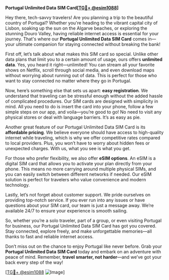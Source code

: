 **Portugal Unlimited Data SIM Card[[TG💪+ @esim1088](https://t.me/s/esim1088)]**

Hey there, tech-savvy travelers! Are you planning a trip to the beautiful country of Portugal? Whether you're heading to the vibrant capital city of Lisbon, soaking up the sun on the Algarve beaches, or exploring the stunning Douro Valley, having reliable internet access is essential for your journey. That's where our **Portugal Unlimited Data SIM Card** comes in—your ultimate companion for staying connected without breaking the bank!

First off, let’s talk about what makes this SIM card so special. Unlike other data plans that limit you to a certain amount of usage, ours offers **unlimited data**. Yes, you heard it right—unlimited! You can stream all your favorite shows on Netflix, scroll through social media, and even download maps without worrying about running out of data. This is perfect for those who want to stay connected no matter where they go in Portugal.

Now, here’s something else that sets us apart: **easy registration**. We understand that traveling can be stressful enough without the added hassle of complicated procedures. Our SIM cards are designed with simplicity in mind. All you need to do is insert the card into your phone, follow a few simple steps on our app, and voila—you’re good to go! No need to visit any physical stores or deal with language barriers. It’s as easy as pie.

Another great feature of our Portugal Unlimited Data SIM Card is its **affordable pricing**. We believe everyone should have access to high-quality internet while traveling, which is why we offer competitive rates compared to local providers. Plus, you won’t have to worry about hidden fees or unexpected charges. With us, what you see is what you get.

For those who prefer flexibility, we also offer **eSIM options**. An eSIM is a digital SIM card that allows you to activate your plan directly from your phone. This means no more carrying around multiple physical SIMs, and you can easily switch between different networks if needed. Our eSIM solution is perfect for travelers who value convenience and modern technology.

Lastly, let’s not forget about customer support. We pride ourselves on providing top-notch service. If you ever run into any issues or have questions about your SIM card, our team is just a message away. We’re available 24/7 to ensure your experience is smooth sailing.

So, whether you’re a solo traveler, part of a group, or even visiting Portugal for business, our Portugal Unlimited Data SIM Card has got you covered. Stay connected, explore freely, and make unforgettable memories—all thanks to fast and reliable internet access.

Don’t miss out on the chance to enjoy Portugal like never before. Grab your **Portugal Unlimited Data SIM Card** today and embark on an adventure with peace of mind. Remember, **travel smarter, not harder**—and we’ve got your back every step of the way!

[[TG💪+ @esim1088](https://t.me/s/esim1088) ![Image](https://i.postimg.cc/Y0z9fWf4/image.png)]